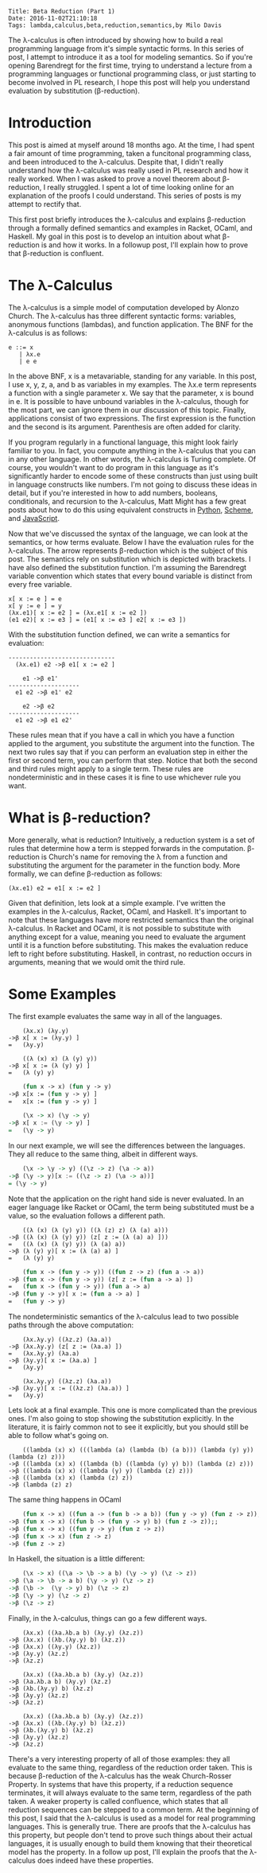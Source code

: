    Title: Beta Reduction (Part 1)
    Date: 2016-11-02T21:10:18
    Tags: lambda,calculus,beta,reduction,semantics,by Milo Davis

The λ-calculus is often introduced by showing how to build a real programming language from it's simple syntactic forms.  In this series of post, I attempt to introduce it as a tool for modeling semantics.  So if you're opening Barendregt for the first time, trying to understand a lecture from a programming languages or functional programming class, or just starting to become involved in PL research, I hope this post will help you understand evaluation by substitution (β-reduction).

<!-- more -->

# Introduction
This post is aimed at myself around 18 months ago.  At the time, I had spent a fair amount of time programming, taken a funcitonal programming class, and been introduced to the λ-calculus.  Despite that, I didn't really understand how the λ-calculus was really used in PL research and how it really worked.  When I was asked to prove a novel theorem about β-reduction, I really struggled.  I spent a lot of time looking online for an explanation of the proofs I could understand.  This series of posts is my attempt to rectify that.  

This first post briefly introduces the λ-calculus and explains β-reduction through a formally defined semantics and examples in Racket, OCaml, and Haskell.  My goal in this post is to develop an intuition about what β-reduction is and how it works.  In a followup post, I'll explain how to prove that β-reduction is confluent.


# The λ-Calculus

The λ-calculus is a simple model of computation developed by Alonzo Church.  The λ-calculus has three different syntactic forms: variables, anonymous functions (lambdas), and function application.  The BNF for the λ-calculus is as follows:

```
e ::= x
   | λx.e
   | e e
```
In the above BNF, x is a metavariable, standing for any variable.  In this post, I use x, y, z, a, and b as variables in my examples.  The λx.e term represents a function with a single parameter x.  We say that the parameter, x is bound in e.  It is possible to have unbound variables in the λ-calculus, though for the most part, we can ignore them in our discussion of this topic.  Finally, applications consist of two expressions.  The first expression is the function and the second is its argument.  Parenthesis are often added for clarity.

If you program regularly in a functional language, this might look fairly familiar to you.  In fact, you compute anything in the λ-calculus that you can in any other language.  In other words, the λ-calculus is Turing complete.  Of course, you wouldn't want to do program in this language as it's significantly harder to encode some of these constructs than just using built in language constructs like numbers.  I'm not going to discuss these ideas in detail, but if you're interested in how to add numbers, booleans, conditionals, and recursion to the λ-calculus, Matt Might has a few great posts about how to do this using equivalent constructs in [Python](http://matt.might.net/articles/python-church-y-combinator/), [Scheme](http://matt.might.net/articles/church-encodings-demo-in-scheme/), and [JavaScript](http://matt.might.net/articles/js-church/).

Now that we've discussed the syntax of the language, we can look at the semantics, or how terms evaluate.  Below I have the evaluation rules for the λ-calculus.  The arrow represents β-reduction which is the subject of this post.  The semantics rely on substitution which is depicted with brackets.  I have also defined the substitution function.  I'm assuming the Barendregt variable convention which states that every bound variable is distinct from every free variable.

```
x[ x := e ] = e
x[ y := e ] = y
(λx.e1)[ x := e2 ] = (λx.e1[ x := e2 ])
(e1 e2)[ x := e3 ] = (e1[ x := e3 ] e2[ x := e3 ])
```

With the substitution function defined, we can write a semantics for evaluation:

```
------------------------------
  (λx.e1) e2 ->β e1[ x := e2 ]

    e1 ->β e1'
--------------------
  e1 e2 ->β e1' e2

    e2 ->β e2
--------------------
  e1 e2 ->β e1 e2'
```

These rules mean that if you have a call in which you have a function applied to the argument, you substitute the argument into the function.  The next two rules say that if you can perform an evaluation step in either the first or second term, you can perform that step.  Notice that both the second and third rules might apply to a single term.  These rules are nondeterministic and in these cases it is fine to use whichever rule you want.

# What is β-reduction?

More generally, what is reduction?  Intuitively, a reduction system is a set of rules that determine how a term is stepped forwards in the computation.  β-reduction is Church's name for removing the λ from a function and substituting the argument for the parameter in the function body.  More formally, we can define β-reduction as follows:

```
(λx.e1) e2 = e1[ x := e2 ]
```

Given that definition, lets look at a simple example.  I've written the examples in the λ-calculus, Racket, OCaml, and Haskell.  It's important to note that these languages have more restricted semantics than the original λ-calculus.  In Racket and OCaml, it is not possible to substitute with anything except for a value, meaning you need to evaluate the argument until it is a function before substituting.  This makes the evaluation reduce left to right before substituting.  Haskell, in contrast, no reduction occurs in arguments, meaning that we would omit the third rule.  

# Some Examples
The first example evaluates the same way in all of the languages.

```
    (λx.x) (λy.y)
->β x[ x := (λy.y) ]
=   (λy.y)
```

```racket
    ((λ (x) x) (λ (y) y))
->β x[ x := (λ (y) y) ]
=   (λ (y) y)
```

```ocaml
    (fun x -> x) (fun y -> y)
->β x[x := (fun y -> y) ]
=   x[x := (fun y -> y) ]
```

```haskell
    (\x -> x) (\y -> y)
->β x[ x := (\y -> y) ]
=   (\y -> y)
```

In our next example, we will see the differences between the languages.  They all reduce to the same thing, albeit in different ways.

```haskell
    (\x -> \y -> y) ((\z -> z) (\a -> a))
->β (\y -> y)[x := ((\z -> z) (\a -> a))]
= (\y -> y)
```

Note that the application on the right hand side is never evaluated.  In an eager language like Racket or OCaml, the term being substituted must be a value, so the evaluation follows a different path.

```racket
    ((λ (x) (λ (y) y)) ((λ (z) z) (λ (a) a)))
->β ((λ (x) (λ (y) y)) (z[ z := (λ (a) a) ]))
=   ((λ (x) (λ (y) y)) (λ (a) a))
->β (λ (y) y)[ x := (λ (a) a) ]
=   (λ (y) y)
```

```ocaml
    (fun x -> (fun y -> y)) ((fun z -> z) (fun a -> a))
->β (fun x -> (fun y -> y)) (z[ z := (fun a -> a) ])
=   (fun x -> (fun y -> y)) (fun a -> a)
->β (fun y -> y)[ x := (fun a -> a) ]
=   (fun y -> y)
```

The nondeterministic semantics of the λ-calculus lead to two possible paths through the above computation:

```
    (λx.λy.y) ((λz.z) (λa.a))
->β (λx.λy.y) (z[ z := (λa.a) ])
=   (λx.λy.y) (λa.a)
->β (λy.y)[ x := (λa.a) ]
=   (λy.y)
```

```
    (λx.λy.y) ((λz.z) (λa.a))
->β (λy.y)[ x := ((λz.z) (λa.a)) ]
=   (λy.y)
```

Lets look at a final example.  This one is more complicated than the previous ones.  I'm also going to stop showing the substitution explicitly.  In the literature, it is fairly common not to see it explicitly, but you should still be able to follow what's going on.

```racket
    ((lambda (x) x) (((lambda (a) (lambda (b) (a b))) (lambda (y) y)) (lambda (z) z)))
->β ((lambda (x) x) ((lambda (b) ((lambda (y) y) b)) (lambda (z) z)))
->β ((lambda (x) x) ((lambda (y) y) (lambda (z) z)))
->β ((lambda (x) x) (lambda (z) z))
->β (lambda (z) z)
```

The same thing happens in OCaml

```ocaml
    (fun x -> x) ((fun a -> (fun b -> a b)) (fun y -> y) (fun z -> z));;
->β (fun x -> x) ((fun b -> (fun y -> y) b) (fun z -> z));;
->β (fun x -> x) ((fun y -> y) (fun z -> z))
->β (fun x -> x) (fun z -> z)
->β (fun z -> z)
```

In Haskell, the situation is a little different:

```haskell
    (\x -> x) ((\a -> \b -> a b) (\y -> y) (\z -> z))
->β (\a -> \b -> a b) (\y -> y) (\z -> z)
->β (\b ->  (\y -> y) b) (\z -> z)
->β (\y -> y) (\z -> z)
->β (\z -> z)
```

Finally, in the λ-calculus, things can go a few different ways.

```
    (λx.x) ((λa.λb.a b) (λy.y) (λz.z))
->β (λx.x) ((λb.(λy.y) b) (λz.z))
->β (λx.x) ((λy.y) (λz.z))
->β (λy.y) (λz.z)
->β (λz.z)
```

```
    (λx.x) ((λa.λb.a b) (λy.y) (λz.z))
->β (λa.λb.a b) (λy.y) (λz.z)
->β (λb.(λy.y) b) (λz.z)
->β (λy.y) (λz.z)
->β (λz.z)
```

```
    (λx.x) ((λa.λb.a b) (λy.y) (λz.z))
->β (λx.x) ((λb.(λy.y) b) (λz.z))
->β (λb.(λy.y) b) (λz.z)
->β (λy.y) (λz.z)
->β (λz.z)
```

There's a very interesting property of all of those examples: they all evaluate to the same thing, regardless of the reduction order taken.  This is because β-reduction of the λ-calculus has the weak Church-Rosser Property.  In systems that have this property, if a reduction sequence terminates, it will always evaluate to the same term, regardless of the path taken.  A weaker property is called confluence, which states that all reduction sequences can be stepped to a common term.  At the beginning of this post, I said that the λ-calculus is used as a model for real programming languages.  This is generally true.  There are proofs that the λ-calculus has this property, but people don't tend to prove such things about their actual languages, it is usually enough to build them knowing that their theoretical model has the property.  In a follow up post, I'll explain the proofs that the λ-calculus does indeed have these properties.
